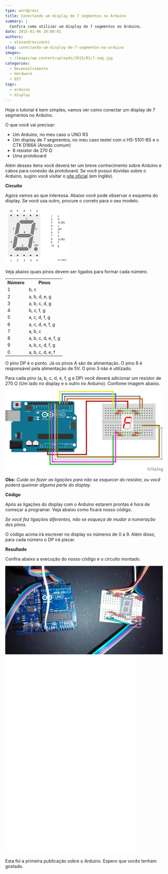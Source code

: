 ```yaml
---
type: wordpress
title: Conectando um display de 7 segmentos no Arduino
summary: |
  Confira como utilizar um display de 7 segmentos no Arduino.
date: 2015-01-06 20:00:01
authors:
  - alexandrevicenzi
slug: conectando-um-display-de-7-segmentos-no-arduino
images:
  - /images/wp-content/uploads/2015/01/7-seg.jpg
categories:
  - Desenvolvimento
  - Hardware
  - DIY
tags:
  - arduino
  - display
---
```


Hoje o tutorial é bem simples, vamos ver como conectar um display de 7 segmentos no Arduino.

O que você vai precisar:
<ul>
	<li>Um Arduino, no meu caso o UNO R3</li>
	<li>Um display de 7 segmentos, no meu caso testei com o HS-5101-BS e o CTK D166A (Anodo comum)</li>
	<li>8 resistor de 270 Ω</li>
	<li>Uma protoboard</li>
</ul>
Além desses itens você deverá ter um breve conhecimento sobre Arduino e cabos para conexão da protoboard. Se você possui dúvidas sobre o Arduino, sugiro você visitar o <a href="http://arduino.cc/">site oficial</a> (em Inglês).

<strong>Circuito</strong>

Agora vamos ao que interessa. Abaixo você pode observar o esquema do display. Se você usa outro, procure o correto para o seu modelo.

<img src="/images/wp-content/uploads/2015/01/esquema-display-7-seg.png" alt="display" />

Veja abaixo quais pinos devem ser ligados para formar cada número.
<table>
<tbody>
<tr>
<th>Número</th>
<th>Pinos</th>
</tr>
<tr>
<td>1</td>
<td>b, c</td>
</tr>
<tr>
<td>2</td>
<td>a, b, d, e, g</td>
</tr>
<tr>
<td>3</td>
<td>a, b, c, d, g</td>
</tr>
<tr>
<td>4</td>
<td>b, c, f, g</td>
</tr>
<tr>
<td>5</td>
<td>a, c, d, f, g</td>
</tr>
<tr>
<td>6</td>
<td>a, c, d, e, f, g</td>
</tr>
<tr>
<td>7</td>
<td>a, b, c</td>
</tr>
<tr>
<td>8</td>
<td>a, b, c, d, e, f, g</td>
</tr>
<tr>
<td>9</td>
<td>a, b, c, d, f, g</td>
</tr>
<tr>
<td>0</td>
<td>a, b, c, d, e, f</td>
</tr>
</tbody>
</table>
O pino DP é o ponto. Já os pinos A são de alimentação. O pino 8 é responsável pela alimentação de 5V. O pino 3 não é utilizado.

Para cada pino (a, b, c, d, e, f, g e DP) você deverá adicionar um resistor de 270 Ω (Um lado no display e o outro no Arduino). Confome imagem abaixo.

<img src="/images/wp-content/uploads/2015/01/esquema_bb.png" alt="ligações" />

<strong>Obs:</strong> <em>Cuide ao fazer as ligações para não se esquecer do resistor, ou você poderá queimar alguma parte do display.</em>

<strong>Código</strong>

Após as ligações do display com o Arduino estarem prontas é hora de começar a programar. Veja abaixo como ficará nosso código.

<script src="//gistfy-app.herokuapp.com/github/ButecoOpenSource/arduino-display-7-seg/exemplo.ino" type="text/javascript"></script>

<em>Se você fez ligações diferentes, não se esqueça de mudar a numeração dos pinos.</em>

O código acima irá escrever no display os números de 0 a 9. Além disso, para cada número o DP irá piscar.

<strong>Resultado</strong>

Confira abaixo a execução do nosso código e o circuito montado.

<img src="/images/wp-content/uploads/2015/01/circuito.jpg" alt="circuito" />

<iframe src="//www.youtube.com/embed/zF3iB5UTslU" width="420" height="315" frameborder="0" allowfullscreen="allowfullscreen"></iframe>

<iframe src="//www.youtube.com/embed/ekuZ6-_7WOE" width="420" height="315" frameborder="0" allowfullscreen="allowfullscreen"></iframe>

Esta foi a primeira publicação sobre o Arduino. Espero que vocês tenham gostado.
